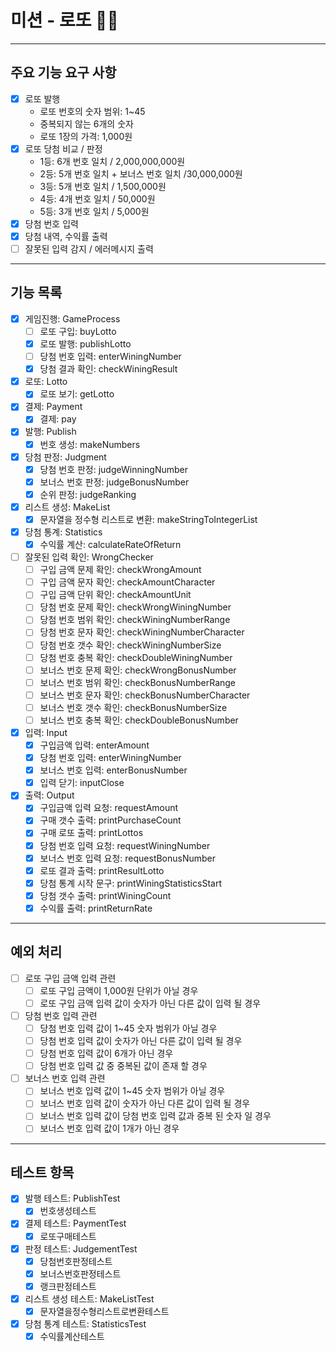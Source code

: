 # 미션 - 로또 🔢🎯
***
## 주요 기능 요구 사항
- [x] 로또 발행
    - 로또 번호의 숫자 범위: 1~45 
    - 중복되지 않는 6개의 숫자
    - 로또 1장의 가격: 1,000원
- [x] 로또 당첨 비교 / 판정
    - 1등: 6개 번호 일치 / 2,000,000,000원
    - 2등: 5개 번호 일치 + 보너스 번호 일치 /30,000,000원
    - 3등: 5개 번호 일치 / 1,500,000원
    - 4등: 4개 번호 일치 / 50,000원
    - 5등: 3개 번호 일치 / 5,000원
- [x] 당첨 번호 입력
- [x] 당첨 내역, 수익률 출력
- [ ] 잘못된 입력 감지 / 에러메시지 출력
***
## 기능 목록
- [x] 게임진행: GameProcess
    - [ ] 로또 구입: buyLotto
    - [x] 로또 발행: publishLotto
    - [ ] 당첨 번호 입력: enterWiningNumber
    - [x] 당첨 결과 확인: checkWiningResult
- [x] 로또: Lotto
    - [x] 로또 보기: getLotto
- [x] 결제: Payment
    - [x] 결제: pay
- [x] 발행: Publish
    - [x] 번호 생성: makeNumbers
- [x] 당첨 판정: Judgment
    - [x] 당첨 번호 판정: judgeWinningNumber
    - [x] 보너스 번호 판정: judgeBonusNumber
    - [x] 순위 판정: judgeRanking
- [x] 리스트 생성: MakeList
    - [x] 문자열을 정수형 리스트로 변환: makeStringToIntegerList
- [x] 당첨 통계: Statistics
    - [x] 수익률 계산: calculateRateOfReturn
- [ ] 잘못된 입력 확인: WrongChecker
    - [ ] 구입 금액 문제 확인: checkWrongAmount
    - [ ] 구입 금액 문자 확인: checkAmountCharacter
    - [ ] 구입 금액 단위 확인: checkAmountUnit
    - [ ] 당첨 번호 문제 확인: checkWrongWiningNumber
    - [ ] 당첨 번호 범위 확인: checkWiningNumberRange
    - [ ] 당첨 번호 문자 확인: checkWiningNumberCharacter
    - [ ] 당첨 번호 갯수 확인: checkWiningNumberSize
    - [ ] 당첨 번호 충복 확인: checkDoubleWiningNumber
    - [ ] 보너스 번호 문제 확인: checkWrongBonusNumber
    - [ ] 보너스 번호 범위 확인: checkBonusNumberRange
    - [ ] 보너스 번호 문자 확인: checkBonusNumberCharacter
    - [ ] 보너스 번호 갯수 확인: checkBonusNumberSize
    - [ ] 보너스 번호 충복 확인: checkDoubleBonusNumber
- [x] 입력: Input
    - [x] 구입금액 입력: enterAmount
    - [x] 당첨 번호 입력: enterWiningNumber
    - [x] 보너스 번호 입력: enterBonusNumber
    - [x] 입력 닫기: inputClose
- [x] 출력: Output
    - [x] 구입금액 입력 요청: requestAmount
    - [x] 구매 갯수 출력: printPurchaseCount
    - [x] 구매 로또 출력: printLottos
    - [x] 당첨 번호 입력 요청: requestWiningNumber
    - [x] 보너스 번호 입력 요청: requestBonusNumber
    - [x] 로또 결과 출력: printResultLotto
    - [x] 당첨 통계 시작 문구: printWiningStatisticsStart
    - [x] 당첨 갯수 출력: printWiningCount
    - [x] 수익률 출력: printReturnRate
***
## 예외 처리
- [ ] 로또 구입 금액 입력 관련
    - [ ] 로또 구입 금액이 1,000원 단위가 아닐 경우
    - [ ] 로또 구입 금액 입력 값이 숫자가 아닌 다른 값이 입력 될 경우
- [ ] 당첨 번호 입력 관련
    - [ ] 당첨 번호 입력 값이 1~45 숫자 범위가 아닐 경우
    - [ ] 당첨 번호 입력 값이 숫자가 아닌 다른 값이 입력 될 경우
    - [ ] 당첨 번호 입력 값이 6개가 아닌 경우
    - [ ] 당첨 번호 입력 값 중 중복된 값이 존재 할 경우
- [ ] 보너스 번호 입력 관련
  - [ ] 보너스 번호 입력 값이 1~45 숫자 범위가 아닐 경우
  - [ ] 보너스 번호 입력 값이 숫자가 아닌 다른 값이 입력 될 경우
  - [ ] 보너스 번호 입력 값이 당첨 번호 입력 값과 중복 된 숫자 일 경우
  - [ ] 보너스 번호 입력 값이 1개가 아닌 경우
***
## 테스트 항목
- [x] 발행 테스트: PublishTest
    - [x] 번호생성테스트
- [x] 결제 테스트: PaymentTest
    - [x] 로또구매테스트
- [x] 판정 테스트: JudgementTest
    - [x] 당첨번호판정테스트
    - [x] 보너스번호판정테스트
    - [x] 랭크판정테스트
- [x] 리스트 생성 테스트: MakeListTest
    - [x] 문자열을정수형리스트로변환테스트
- [x] 당첨 통계 테스트: StatisticsTest
    - [x] 수익률계산테스트
